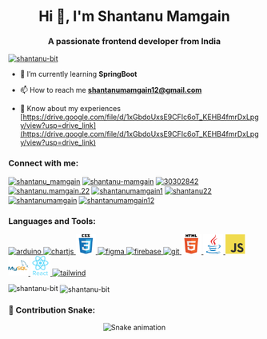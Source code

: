 <h1 align="center">Hi 👋, I'm Shantanu Mamgain</h1>
<h3 align="center">A passionate frontend developer from India</h3>

<p align="left"> <a href="https://github.com/ryo-ma/github-profile-trophy"><img src="https://github-profile-trophy.vercel.app/?username=shantanu-bit" alt="shantanu-bit" /></a> </p>

- 🌱 I’m currently learning **SpringBoot**

- 📫 How to reach me **shantanumamgain12@gmail.com**

- 📄 Know about my experiences [https://drive.google.com/file/d/1xGbdoUxsE9CFIc6oT_KEHB4fmrDxLpgy/view?usp=drive_link](https://drive.google.com/file/d/1xGbdoUxsE9CFIc6oT_KEHB4fmrDxLpgy/view?usp=drive_link)

<h3 align="left">Connect with me:</h3>
<p align="left">
<a href="https://dev.to/shantanu_mamgain" target="blank"><img align="center" src="https://raw.githubusercontent.com/rahuldkjain/github-profile-readme-generator/master/src/images/icons/Social/devto.svg" alt="shantanu_mamgain" height="30" width="40" /></a>
<a href="https://linkedin.com/in/shantanu-mamgain" target="blank"><img align="center" src="https://raw.githubusercontent.com/rahuldkjain/github-profile-readme-generator/master/src/images/icons/Social/linked-in-alt.svg" alt="shantanu-mamgain" height="30" width="40" /></a>
<a href="https://stackoverflow.com/users/30302842" target="blank"><img align="center" src="https://raw.githubusercontent.com/rahuldkjain/github-profile-readme-generator/master/src/images/icons/Social/stack-overflow.svg" alt="30302842" height="30" width="40" /></a>
<a href="https://instagram.com/shantanu.mamgain.22" target="blank"><img align="center" src="https://raw.githubusercontent.com/rahuldkjain/github-profile-readme-generator/master/src/images/icons/Social/instagram.svg" alt="shantanu.mamgain.22" height="30" width="40" /></a>
<a href="https://www.hackerrank.com/shantanumamgain1" target="blank"><img align="center" src="https://raw.githubusercontent.com/rahuldkjain/github-profile-readme-generator/master/src/images/icons/Social/hackerrank.svg" alt="shantanumamgain1" height="30" width="40" /></a>
<a href="https://codeforces.com/profile/shantanu22" target="blank"><img align="center" src="https://raw.githubusercontent.com/rahuldkjain/github-profile-readme-generator/master/src/images/icons/Social/codeforces.svg" alt="shantanu22" height="30" width="40" /></a>
<a href="https://www.leetcode.com/shantanumamgain" target="blank"><img align="center" src="https://raw.githubusercontent.com/rahuldkjain/github-profile-readme-generator/master/src/images/icons/Social/leet-code.svg" alt="shantanumamgain" height="30" width="40" /></a>
<a href="https://auth.geeksforgeeks.org/user/shantanumamgain12" target="blank"><img align="center" src="https://raw.githubusercontent.com/rahuldkjain/github-profile-readme-generator/master/src/images/icons/Social/geeks-for-geeks.svg" alt="shantanumamgain12" height="30" width="40" /></a>
</p>

<h3 align="left">Languages and Tools:</h3>
<p align="left"> <a href="https://www.arduino.cc/" target="_blank" rel="noreferrer"> <img src="https://cdn.worldvectorlogo.com/logos/arduino-1.svg" alt="arduino" width="40" height="40"/> </a> <a href="https://www.chartjs.org" target="_blank" rel="noreferrer"> <img src="https://www.chartjs.org/media/logo-title.svg" alt="chartjs" width="40" height="40"/> </a> <a href="https://www.w3schools.com/css/" target="_blank" rel="noreferrer"> <img src="https://raw.githubusercontent.com/devicons/devicon/master/icons/css3/css3-original-wordmark.svg" alt="css3" width="40" height="40"/> </a> <a href="https://www.figma.com/" target="_blank" rel="noreferrer"> <img src="https://www.vectorlogo.zone/logos/figma/figma-icon.svg" alt="figma" width="40" height="40"/> </a> <a href="https://firebase.google.com/" target="_blank" rel="noreferrer"> <img src="https://www.vectorlogo.zone/logos/firebase/firebase-icon.svg" alt="firebase" width="40" height="40"/> </a> <a href="https://git-scm.com/" target="_blank" rel="noreferrer"> <img src="https://www.vectorlogo.zone/logos/git-scm/git-scm-icon.svg" alt="git" width="40" height="40"/> </a> <a href="https://www.w3.org/html/" target="_blank" rel="noreferrer"> <img src="https://raw.githubusercontent.com/devicons/devicon/master/icons/html5/html5-original-wordmark.svg" alt="html5" width="40" height="40"/> </a> <a href="https://www.java.com" target="_blank" rel="noreferrer"> <img src="https://raw.githubusercontent.com/devicons/devicon/master/icons/java/java-original.svg" alt="java" width="40" height="40"/> </a> <a href="https://developer.mozilla.org/en-US/docs/Web/JavaScript" target="_blank" rel="noreferrer"> <img src="https://raw.githubusercontent.com/devicons/devicon/master/icons/javascript/javascript-original.svg" alt="javascript" width="40" height="40"/> </a> <a href="https://www.mysql.com/" target="_blank" rel="noreferrer"> <img src="https://raw.githubusercontent.com/devicons/devicon/master/icons/mysql/mysql-original-wordmark.svg" alt="mysql" width="40" height="40"/> </a> <a href="https://reactjs.org/" target="_blank" rel="noreferrer"> <img src="https://raw.githubusercontent.com/devicons/devicon/master/icons/react/react-original-wordmark.svg" alt="react" width="40" height="40"/> </a> <a href="https://tailwindcss.com/" target="_blank" rel="noreferrer"> <img src="https://www.vectorlogo.zone/logos/tailwindcss/tailwindcss-icon.svg" alt="tailwind" width="40" height="40"/> </a> </p>

<p><img align="left" src="https://github-readme-stats.vercel.app/api/top-langs?username=shantanu-bit&show_icons=true&locale=en&layout=compact" alt="shantanu-bit" /></p>

<p>&nbsp;<img align="center" src="https://github-readme-stats.vercel.app/api?username=shantanu-bit&show_icons=true&locale=en" alt="shantanu-bit" /></p>

### 🐍 Contribution Snake:

<p align="center">
  <img src="https://github.com/shantanu-bit/shantanu-bit/blob/output/github-contribution-grid-snake.svg" alt="Snake animation" />
</p>
